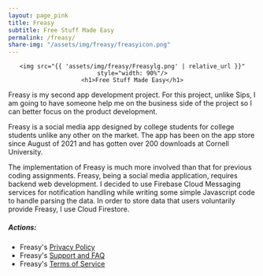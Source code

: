 ```yaml
---
layout: page_pink
title: Freasy
subtitle: Free Stuff Made Easy
permalink: /freasy/
share-img: "/assets/img/freasy/freasyicon.png"
---
```

<div align="center">

    <img src="{{ 'assets/img/freasy/Freasylg.png' | relative_url }}" style="width: 90%"/>
    <h1>Free Stuff Made Easy</h1>
</div>

Freasy is my second app development project.  For this project, unlike Sips, I am going to have someone help me on the business side of the project so I can better focus on the product development.

Freasy is a social media app designed by college students for college students unlike any other on the market.  The app has been on the app store since August of 2021 and has gotten over 200 downloads at Cornell University.

The implementation of Freasy is much more involved than that for previous coding assignments.  Freasy, being a social media application, requires backend web development.  I decided to use Firebase Cloud Messaging services for notification handling while writing some simple Javascript code to handle parsing the data.  In order to store data that users voluntarily provide Freasy, I use Cloud Firestore.


##### Actions:
- Freasy's [Privacy Policy](/freasy/privacy/)  
- Freasy's [Support and FAQ](/freasy/support)
- Freasy's [Terms of Service](/freasy/terms_of_service)
